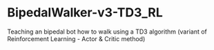 # BipedalWalker-v3-TD3_RL
Teaching an bipedal bot how to walk using a TD3 algorithm (variant of Reinforcement Learning - Actor &amp; Critic method)
